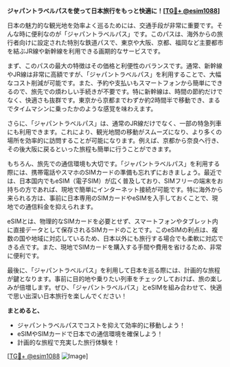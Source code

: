 **ジャパントラベルパスを使って日本旅行をもっと快適に！[[TG💪+ @esim1088](https://t.me/s/esim1088)]**

日本の魅力的な観光地を効率よく巡るためには、交通手段が非常に重要です。そんな時に便利なのが「ジャパントラベルパス」です。このパスは、海外からの旅行者向けに設定された特別な鉄道パスで、東京や大阪、京都、福岡など主要都市を結ぶJR線や新幹線を利用できる画期的なサービスです。

まず、このパスの最大の特徴はその価格と利便性のバランスです。通常、新幹線やJR線は非常に高額ですが、「ジャパントラベルパス」を利用することで、大幅なコスト削減が可能です。また、予約や支払いもスマートフォンから簡単にできるので、旅先での煩わしい手続きが不要です。特に新幹線は、時間の節約だけでなく、快適さも抜群です。東京から京都までわずか約2時間半で移動でき、まるでタイムマシンに乗ったかのような感覚を味わえます。

さらに、「ジャパントラベルパス」は、通常のJR線だけでなく、一部の特急列車にも利用できます。これにより、観光地間の移動がスムーズになり、より多くの場所を効率的に訪問することが可能になります。例えば、京都から奈良へ行き、その後大阪に戻るといった旅程も簡単に行うことができます。

もちろん、旅先での通信環境も大切です。「ジャパントラベルパス」を利用する際には、携帯電話やスマホのSIMカードの準備も忘れずにおきましょう。最近では、日本国内でもeSIM（電子SIM）が広く普及しており、SIMフリーの端末をお持ちの方であれば、現地で簡単にインターネット接続が可能です。特に海外から来られる方は、事前に日本専用のSIMカードやeSIMを入手しておくことで、現地での通信料金を抑えられます。

eSIMとは、物理的なSIMカードを必要とせず、スマートフォンやタブレット内に直接データとして保存されるSIMカードのことです。このeSIMの利点は、複数の国や地域に対応しているため、日本以外にも旅行する場合でも柔軟に対応できる点です。また、現地でSIMカードを購入する手間や費用を省けるため、非常に便利です。

最後に、「ジャパントラベルパス」を利用して日本を巡る際には、計画的な旅程が鍵となります。事前に目的地や乗りたい列車をチェックしておけば、旅の楽しみが倍増します。ぜひ、「ジャパントラベルパス」とeSIMを組み合わせて、快適で思い出深い日本旅行を楽しんでください！

**まとめると、**
- ジャパントラベルパスでコストを抑えて効率的に移動しよう！
- eSIMやSIMカードで日本での通信環境を確保しよう！
- 計画的な旅程で充実した旅行体験を！

[[TG💪+ @esim1088](https://t.me/s/esim1088) ![Image](https://i.postimg.cc/Y0z9fWf4/image.png)]